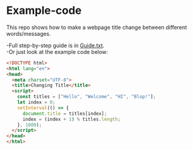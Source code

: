 # Example-code

This repo shows how to make a webpage title change between different words/messages.

-Full step-by-step guide is in [Guide.txt](./Guide.txt).  
-Or just look at the example code below:

```html
<!DOCTYPE html>
<html lang="en">
<head>
  <meta charset="UTF-8">
  <title>Changing Title</title>
  <script>
    const titles = ["Hello", "Welcome", "HI", "Blop!"];
    let index = 0;
    setInterval(() => {
      document.title = titles[index];
      index = (index + 1) % titles.length;
    }, 1000);
  </script>
</head>
</html>
